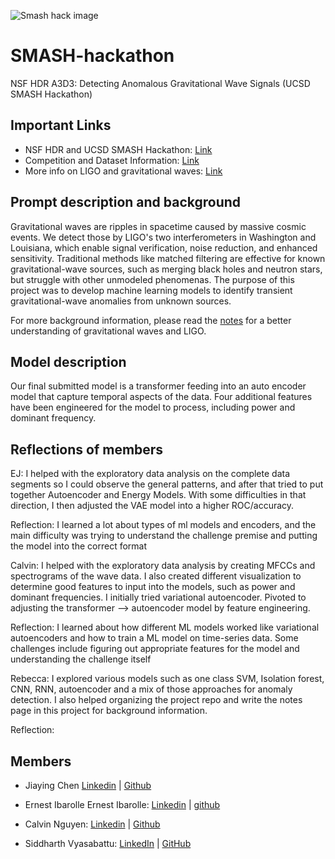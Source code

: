 ![Smash hack image](https://indico.cern.ch/event/1489401/logo-3797433634.png)
# SMASH-hackathon
NSF HDR A3D3: Detecting Anomalous Gravitational Wave Signals (UCSD SMASH Hackathon)

## Important Links 
* NSF HDR and UCSD SMASH Hackathon: [Link](https://indico.cern.ch/event/1489401/)
* Competition and Dataset Information: [Link](https://www.codabench.org/competitions/2626/)
* More info on LIGO and gravitational waves: [Link](https://www.ligo.caltech.edu/page/ligo-gw-interferometer)

## Prompt description and background 
Gravitational waves are ripples in spacetime caused by massive cosmic events. We detect those by LIGO's two interferometers in Washington and Louisiana, which enable signal verification, noise reduction, and enhanced sensitivity.
Traditional methods like matched filtering are effective for known gravitational-wave sources, such as merging black holes and neutron stars, but struggle with other unmodeled phenomenas. The purpose of this project was 
 to develop machine learning models to identify transient gravitational-wave anomalies from unknown sources. 

For more background information, please read the [notes](notes.md) for a better understanding of gravitational waves and LIGO. 


## Model description 
Our final submitted model is a transformer feeding into an auto encoder model that capture temporal aspects of the data. Four additional features have been engineered for the model to process, including power and dominant frequency. 

## Reflections of members 
EJ: I helped with the exploratory data analysis on the complete data segments so I could observe the general patterns, and after that tried to put together Autoencoder and Energy Models. With some difficulties in that direction, I then adjusted the VAE model into a higher ROC/accuracy.

Reflection: I learned a lot about types of ml models and encoders, and the main difficulty was trying to understand the challenge premise and putting the model into the correct format

Calvin: I helped with the exploratory data analysis by creating MFCCs and spectrograms of the wave data. I also created different visualization to determine good features to input into the models, such as power and dominant frequencies. I initially tried variational autoencoder. Pivoted to adjusting the transformer --> autoencoder model by feature engineering. 

Reflection: I learned about how different ML models worked like variational autoencoders and how to train a ML model on time-series data. Some challenges include figuring out appropriate features for the model and understanding the challenge itself 

Rebecca: I explored various models such as one class SVM, Isolation forest, CNN, RNN, autoencoder and a mix of those approaches for anomaly detection. I also helped organizing the project repo and write the notes page in this project for background information. 

Reflection: 


## Members
* Jiaying Chen [Linkedin](https://www.linkedin.com/in/jiaying-chen01/) | [Github](https://github.com/rcwoshimao) 
* Ernest Ibarolle Ernest Ibarolle: [Linkedin](https://www.linkedin.com/in/ernest-ibarolle) |  [github]("https://github.com/eibarolle) 


* Calvin Nguyen: [Linkedin](https://www.linkedin.com/in/calvin-nguyen-data/) | [Github](https://github.com/Neniflight)
* Siddharth Vyasabattu: [LinkedIn](https://www.linkedin.com/in/siddharth-vyasabattu) | [GitHub](https://github.com/eliteapex)
